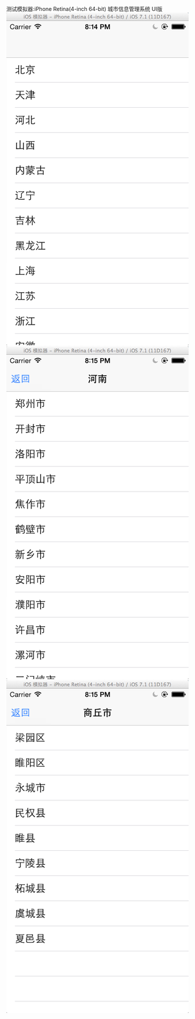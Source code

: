 测试模拟器:iPhone Retina(4-inch 64-bit)
城市信息管理系统 UI版
![imag 预览图](https://github.com/altair007/CityManagerUI/blob/master/CityManagerUI/Resource/Img/Preview/01.png)
![img 预览图](https://github.com/altair007/CityManagerUI/blob/master/CityManagerUI/Resource/Img/Preview/02.png)
![img 预览图](https://github.com/altair007/CityManagerUI/blob/master/CityManagerUI/Resource/Img/Preview/03.png)
